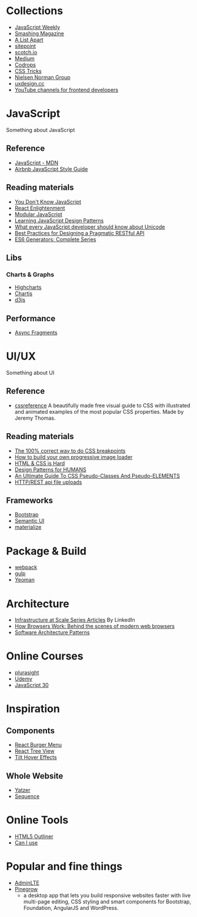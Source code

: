 # Collections
* [JavaScript Weekly](http://javascriptweekly.com)
* [Smashing Magazine](https://www.smashingmagazine.com/)
* [A List Apart](https://alistapart.com/)
* [sitepoint](https://www.sitepoint.com/)
* [scotch.io](https://scotch.io/)
* [Medium](https://medium.com/)
* [Codrops](http://tympanus.net/codrops/)
* [CSS Tricks](https://css-tricks.com/)
* [Nielsen Norman Group](https://www.nngroup.com)
* [uxdesign.cc](https://uxdesign.cc/)
* [YouTube channels for frontend developers](https://github.com/andrew--r/channels)

# JavaScript
Something about JavaScript
## Reference
* [JavaScript - MDN](https://developer.mozilla.org/en-US/docs/Web/JavaScript)
* [Airbnb JavaScript Style Guide](https://github.com/airbnb/javascript)

## Reading materials
* [You Don't Know JavaScript](https://github.com/getify/You-Dont-Know-JS)
* [React Enlightenment](http://www.reactenlightenment.com)
* [Modular JavaScript](https://mjavascript.com)
* [Learning JavaScript Design Patterns](https://addyosmani.com/resources/essentialjsdesignpatterns/book/)
* [What every JavaScript developer should know about Unicode](https://rainsoft.io/what-every-javascript-developer-should-know-about-unicode/)
* [Best Practices for Designing a Pragmatic RESTful API](http://www.vinaysahni.com/best-practices-for-a-pragmatic-restful-api)
* [ES6 Generators: Complete Series](https://davidwalsh.name/es6-generators)

## Libs
### Charts & Graphs
* [Highcharts](http://www.highcharts.com/)
* [Chartjs](http://www.chartjs.org/)
* [d3js](https://d3js.org/)

## Performance
* [Async Fragments](http://www.ebaytechblog.com/2014/12/08/async-fragments-rediscovering-progressive-html-rendering-with-marko/)


# UI/UX
Something about UI
## Reference
* [cssreference](http://cssreference.io/)
  A beautifully made free visual guide to CSS with illustrated and animated examples of the most popular CSS properties. Made by Jeremy Thomas.

## Reading materials
* [The 100% correct way to do CSS breakpoints](https://medium.freecodecamp.com/the-100-correct-way-to-do-css-breakpoints-88d6a5ba1862#.oa42c22nw)
* [How to build your own progressive image loader](https://www.sitepoint.com/how-to-build-your-own-progressive-image-loader/)
* [HTML & CSS is Hard](https://internetingishard.com/html-and-css/)
* [Design Patterns for HUMANS](https://github.com/kamranahmedse/design-patterns-for-humans)
* [An Ultimate Guide To CSS Pseudo-Classes
And Pseudo-ELEMENTS](https://www.smashingmagazine.com/2016/05/an-ultimate-guide-to-css-pseudo-classes-and-pseudo-elements/)
* [HTTP/REST api file uploads](https://philsturgeon.uk/api/2016/01/04/http-rest-api-file-uploads/)

## Frameworks
* [Bootstrap](http://getbootstrap.com/)
* [Semantic UI](http://semantic-ui.com/)
* [materialize](http://materializecss.com/)


# Package & Build
* [webpack](https://webpack.github.io/)
* [gulp](http://gulpjs.com/)
* [Yeoman](http://yeoman.io/)


# Architecture
* [Infrastructure at Scale Series Articles](https://engineering.linkedin.com/blog/topic/infrastructure-at-scale-series)
  By LinkedIn
* [How Browsers Work: Behind the scenes of modern web browsers](https://www.html5rocks.com/en/tutorials/internals/howbrowserswork/)
* [Software Architecture Patterns](http://www.oreilly.com/programming/free/files/software-architecture-patterns.pdf)

# Online Courses
* [plurasight](https://www.pluralsight.com/)
* [Udemy](https://www.udemy.com/)
* [JavaScript 30](https://javascript30.com/)


# Inspiration
## Components
* [React Burger Menu](http://negomi.github.io/react-burger-menu/)
* [React Tree View](https://github.com/chenglou/react-treeview)
* [Tilt Hover Effects](http://tympanus.net/codrops/2016/11/23/tilt-hover-effects/)

## Whole Website
* [Yatzer](https://www.yatzer.com/)
* [Sequence](https://www.sequence.co.uk/)


# Online Tools
* [HTML5 Outliner](https://gsnedders.html5.org/outliner/)
* [Can I use](http://caniuse.com/)


# Popular and fine things
* [AdminLTE](https://almsaeedstudio.com)
* [Pinegrow](https://pinegrow.com/)
  * a desktop app that lets you build responsive websites faster with live multi-page editing, CSS styling and smart components for Bootstrap, Foundation, AngularJS and WordPress.

